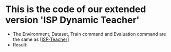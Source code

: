 # This is the code of our extended version 'ISP Dynamic Teacher'
+ The Environment, Dataset, Train command and Evaluation command are the same as [[ISP-Teacher](https://github.com/zhangyin1996/ISP-Teacher)]
+ Result:
  
